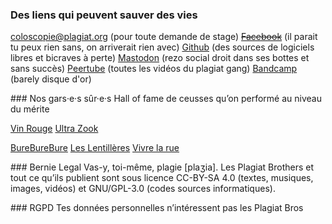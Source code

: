 ### Des liens qui peuvent sauver des vies

[coloscopie@plagiat.org](mailto:coloscopie@plagiat.org) (pour toute demande de stage)
<s>[Facebook](https://videos.domainepublic.net/videos/watch/c0c8d623-7d73-41bd-ba2b-c591b0fc6760)</s> (il parait tu peux rien sans, on arriverait rien avec)
[Github](https://github.com/PlagiatBros) (des sources de logiciels libres et bicraves à perte)
[Mastodon](https://framapiaf.org/@PlagiatBros) (rezo social droit dans ses bottes et sans succès)
[Peertube](https://videos.domainepublic.net/accounts/plagiatbros/videos) (toutes les vidéos du plagiat gang)
[Bandcamp](https://plagiatbros.bandcamp.com/) (barely disque d'or)

### Nos gars·e·s sûr·e·s
Hall of fame de ceusses qu’on performé au niveau du mérite

[Vin Rouge](http://vinrouge.bandcamp.com/)
[Ultra Zook](http://www.ultrazook.fr/)

[BureBureBure](https://bureburebure.info/)
[Les Lentillères](http://lentilleres.potager.org/)
[Vivre la rue](http://vivrelarue.net/)


### Bernie Legal
Vas-y, toi-même, plagie [plaʒia]. Les Plagiat Brothers et tout ce qu’ils publient sont sous licence CC-BY-SA 4.0 (textes, musiques, images, vidéos) et GNU/GPL-3.0 (codes sources informatiques).

### RGPD
Tes données personnelles n’intéressent pas les Plagiat Bros
